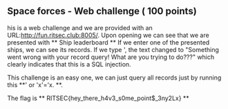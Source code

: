 ## Space forces - Web challenge ( 100 points)

his is a web challenge and we are provided with an URL:http://fun.ritsec.club:8005/.
Upon opening we can see that we are presented with ** Ship leaderboard ** If we enter one of the presented ships, we can see its records.
If we type ', the text changed to "Something went wrong with your record query! What are you trying to do???" which clearly indicates that this is a SQL injection.

This challenge is an easy one, we can just query all records just by running this **' or 'x'='x. **. 

The flag is ** RITSEC{hey_there_h4v3_s0me_point$_3ny2Lx} **  

